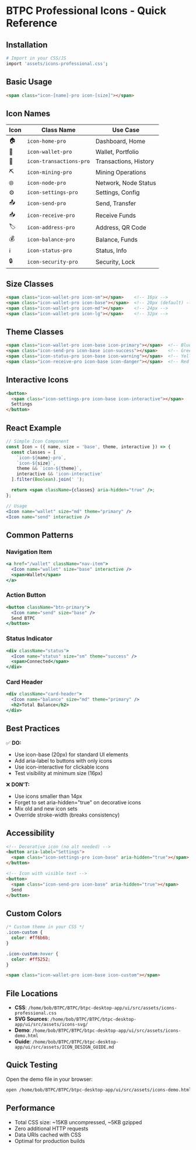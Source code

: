 # BTPC Professional Icons - Quick Reference

## Installation

```bash
# Import in your CSS/JS
import 'assets/icons-professional.css';
```

## Basic Usage

```html
<span class="icon-[name]-pro icon-[size]"></span>
```

## Icon Names

| Icon | Class Name | Use Case |
|------|-----------|----------|
| 🏠 | `icon-home-pro` | Dashboard, Home |
| 👛 | `icon-wallet-pro` | Wallet, Portfolio |
| 🔄 | `icon-transactions-pro` | Transactions, History |
| ⛏️ | `icon-mining-pro` | Mining Operations |
| 🌐 | `icon-node-pro` | Network, Node Status |
| ⚙️ | `icon-settings-pro` | Settings, Config |
| 📤 | `icon-send-pro` | Send, Transfer |
| 📥 | `icon-receive-pro` | Receive Funds |
| 🏷️ | `icon-address-pro` | Address, QR Code |
| 💰 | `icon-balance-pro` | Balance, Funds |
| ℹ️ | `icon-status-pro` | Status, Info |
| 🔒 | `icon-security-pro` | Security, Lock |

## Size Classes

```html
<span class="icon-wallet-pro icon-sm"></span>    <!-- 16px -->
<span class="icon-wallet-pro icon-base"></span>  <!-- 20px (default) -->
<span class="icon-wallet-pro icon-md"></span>    <!-- 24px -->
<span class="icon-wallet-pro icon-lg"></span>    <!-- 32px -->
```

## Theme Classes

```html
<span class="icon-wallet-pro icon-base icon-primary"></span>  <!-- Blue accent -->
<span class="icon-send-pro icon-base icon-success"></span>    <!-- Green -->
<span class="icon-status-pro icon-base icon-warning"></span>  <!-- Yellow -->
<span class="icon-receive-pro icon-base icon-danger"></span>  <!-- Red -->
```

## Interactive Icons

```html
<button>
  <span class="icon-settings-pro icon-base icon-interactive"></span>
  Settings
</button>
```

## React Example

```jsx
// Simple Icon Component
const Icon = ({ name, size = 'base', theme, interactive }) => {
  const classes = [
    `icon-${name}-pro`,
    `icon-${size}`,
    theme && `icon-${theme}`,
    interactive && 'icon-interactive'
  ].filter(Boolean).join(' ');

  return <span className={classes} aria-hidden="true" />;
};

// Usage
<Icon name="wallet" size="md" theme="primary" />
<Icon name="send" interactive />
```

## Common Patterns

### Navigation Item
```jsx
<a href="/wallet" className="nav-item">
  <Icon name="wallet" size="base" interactive />
  <span>Wallet</span>
</a>
```

### Action Button
```jsx
<button className="btn-primary">
  <Icon name="send" size="base" />
  Send BTPC
</button>
```

### Status Indicator
```jsx
<div className="status">
  <Icon name="status" size="sm" theme="success" />
  <span>Connected</span>
</div>
```

### Card Header
```jsx
<div className="card-header">
  <Icon name="balance" size="md" theme="primary" />
  <h2>Total Balance</h2>
</div>
```

## Best Practices

✅ **DO:**
- Use icon-base (20px) for standard UI elements
- Add aria-label to buttons with only icons
- Use icon-interactive for clickable icons
- Test visibility at minimum size (16px)

❌ **DON'T:**
- Use icons smaller than 14px
- Forget to set aria-hidden="true" on decorative icons
- Mix old and new icon sets
- Override stroke-width (breaks consistency)

## Accessibility

```html
<!-- Decorative icon (no alt needed) -->
<button aria-label="Settings">
  <span class="icon-settings-pro icon-base" aria-hidden="true"></span>
</button>

<!-- Icon with visible text -->
<button>
  <span class="icon-send-pro icon-base" aria-hidden="true"></span>
  Send
</button>
```

## Custom Colors

```css
/* Custom theme in your CSS */
.icon-custom {
  color: #ff6b6b;
}

.icon-custom:hover {
  color: #ff5252;
}
```

```html
<span class="icon-wallet-pro icon-base icon-custom"></span>
```

## File Locations

- **CSS**: `/home/bob/BTPC/BTPC/btpc-desktop-app/ui/src/assets/icons-professional.css`
- **SVG Sources**: `/home/bob/BTPC/BTPC/btpc-desktop-app/ui/src/assets/icons-svg/`
- **Demo**: `/home/bob/BTPC/BTPC/btpc-desktop-app/ui/src/assets/icons-demo.html`
- **Guide**: `/home/bob/BTPC/BTPC/btpc-desktop-app/ui/src/assets/ICON_DESIGN_GUIDE.md`

## Quick Testing

Open the demo file in your browser:
```bash
open /home/bob/BTPC/BTPC/btpc-desktop-app/ui/src/assets/icons-demo.html
```

## Performance

- Total CSS size: ~15KB uncompressed, ~5KB gzipped
- Zero additional HTTP requests
- Data URIs cached with CSS
- Optimal for production builds